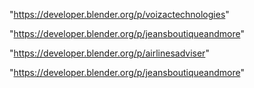 "https://developer.blender.org/p/voizactechnologies"

"https://developer.blender.org/p/jeansboutiqueandmore"

 
"https://developer.blender.org/p/airlinesadviser"


"https://developer.blender.org/p/jeansboutiqueandmore"


 
